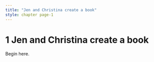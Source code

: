 ```yaml
---
title: "Jen and Christina create a book"
style: chapter page-1
---
```


# **1** Jen and Christina create a book

Begin here.
